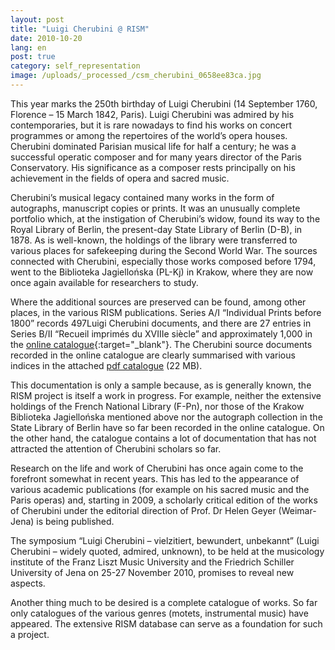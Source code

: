 ```yaml
---
layout: post
title: "Luigi Cherubini @ RISM"
date: 2010-10-20
lang: en
post: true
category: self_representation
image: /uploads/_processed_/csm_cherubini_0658ee83ca.jpg
---
```



This year marks the 250th birthday of Luigi Cherubini (14 September 1760, Florence – 15 March 1842, Paris). Luigi Cherubini was admired by his contemporaries, but it is rare nowadays to find his works on concert programmes or among the repertoires of the world’s opera houses. Cherubini dominated Parisian musical life for half a century; he was a successful operatic composer and for many years director of the Paris Conservatory. His significance as a composer rests principally on his achievement in the fields of opera and sacred music.

Cherubini’s musical legacy contained many works in the form of autographs, manuscript copies or prints. It was an unusually complete portfolio which, at the instigation of Cherubini’s widow, found its way to the Royal Library of Berlin, the present-day State Library of Berlin (D-B), in 1878. As is well-known, the holdings of the library were transferred to various places for safekeeping during the Second World War. The sources connected with Cherubini, especially those works composed before 1794, went to the Biblioteka Jagiellońska (PL-Kj) in Krakow, where they are now once again available for researchers to study.

Where the additional sources are preserved can be found, among other places, in the various RISM publications. Series A/I “Individual Prints before 1800” records 497Luigi Cherubini documents, and there are 27 entries in Series B/II “Recueil imprimés du XVIIIe siècle” and approximately 1,000 in the [online catalogue](https://opac.rism.info/search?View=rism&author=Luigi+Cherubini){:target="_blank"}. The Cherubini source documents recorded in the online catalogue are clearly summarised with various indices in the attached [pdf catalogue](/fileadmin/content/news/Cherubini_Katalog.pdf "Initiates file download") (22 MB).

This documentation is only a sample because, as is generally known, the RISM project is itself a work in progress. For example, neither the extensive holdings of the French National Library (F-Pn), nor those of the Krakow Biblioteka Jagiellońska mentioned above nor the autograph collection in the State Library of Berlin have so far been recorded in the online catalogue. On the other hand, the catalogue contains a lot of documentation that has not attracted the attention of Cherubini scholars so far.

Research on the life and work of Cherubini has once again come to the forefront somewhat in recent years. This has led to the appearance of various academic publications (for example on his sacred music and the Paris operas) and, starting in 2009, a scholarly critical edition of the works of Cherubini under the editorial direction of Prof. Dr Helen Geyer (Weimar-Jena) is being published.

The symposium “Luigi Cherubini – vielzitiert, bewundert, unbekannt” (Luigi Cherubini – widely quoted, admired, unknown), to be held at the musicology institute of the Franz Liszt Music University and the Friedrich Schiller University of Jena on 25-27 November 2010, promises to reveal new aspects.

Another thing much to be desired is a complete catalogue of works. So far only catalogues of the various genres (motets, instrumental music) have appeared. The extensive RISM database can serve as a foundation for such a project.